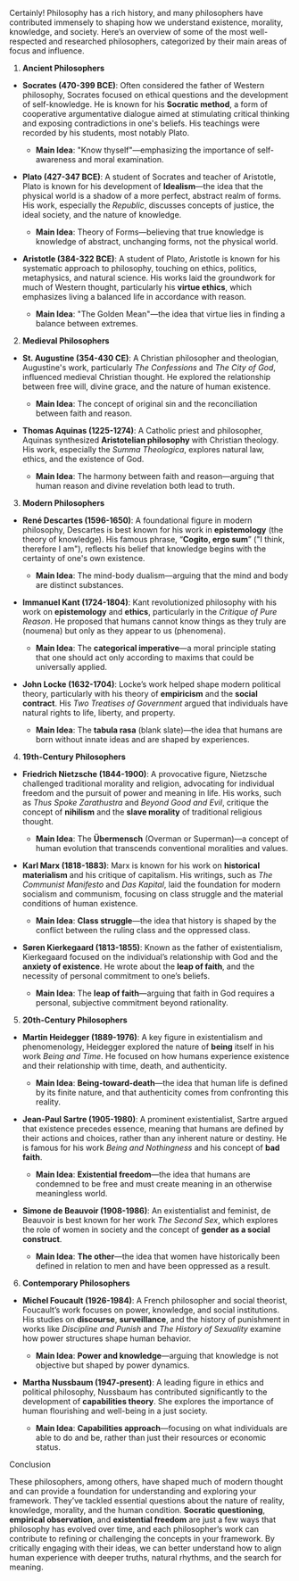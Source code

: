 Certainly! Philosophy has a rich history, and many philosophers have contributed immensely to shaping how we understand existence, morality, knowledge, and society. Here’s an overview of some of the most well-respected and researched philosophers, categorized by their main areas of focus and influence.

 1. **Ancient Philosophers**

- **Socrates (470-399 BCE)**: Often considered the father of Western philosophy, Socrates focused on ethical questions and the development of self-knowledge. He is known for his **Socratic method**, a form of cooperative argumentative dialogue aimed at stimulating critical thinking and exposing contradictions in one's beliefs. His teachings were recorded by his students, most notably Plato.
    
    - **Main Idea**: "Know thyself"—emphasizing the importance of self-awareness and moral examination.
        
- **Plato (427-347 BCE)**: A student of Socrates and teacher of Aristotle, Plato is known for his development of **Idealism**—the idea that the physical world is a shadow of a more perfect, abstract realm of forms. His work, especially the _Republic_, discusses concepts of justice, the ideal society, and the nature of knowledge.
    
    - **Main Idea**: Theory of Forms—believing that true knowledge is knowledge of abstract, unchanging forms, not the physical world.
        
- **Aristotle (384-322 BCE)**: A student of Plato, Aristotle is known for his systematic approach to philosophy, touching on ethics, politics, metaphysics, and natural science. His works laid the groundwork for much of Western thought, particularly his **virtue ethics**, which emphasizes living a balanced life in accordance with reason.
    
    - **Main Idea**: "The Golden Mean"—the idea that virtue lies in finding a balance between extremes.
        

 2. **Medieval Philosophers**

- **St. Augustine (354-430 CE)**: A Christian philosopher and theologian, Augustine's work, particularly _The Confessions_ and _The City of God_, influenced medieval Christian thought. He explored the relationship between free will, divine grace, and the nature of human existence.
    
    - **Main Idea**: The concept of original sin and the reconciliation between faith and reason.
        
- **Thomas Aquinas (1225-1274)**: A Catholic priest and philosopher, Aquinas synthesized **Aristotelian philosophy** with Christian theology. His work, especially the _Summa Theologica_, explores natural law, ethics, and the existence of God.
    
    - **Main Idea**: The harmony between faith and reason—arguing that human reason and divine revelation both lead to truth.
        

 3. **Modern Philosophers**

- **René Descartes (1596-1650)**: A foundational figure in modern philosophy, Descartes is best known for his work in **epistemology** (the theory of knowledge). His famous phrase, “**Cogito, ergo sum**” ("I think, therefore I am"), reflects his belief that knowledge begins with the certainty of one's own existence.
    
    - **Main Idea**: The mind-body dualism—arguing that the mind and body are distinct substances.
        
- **Immanuel Kant (1724-1804)**: Kant revolutionized philosophy with his work on **epistemology** and **ethics**, particularly in the _Critique of Pure Reason_. He proposed that humans cannot know things as they truly are (noumena) but only as they appear to us (phenomena).
    
    - **Main Idea**: The **categorical imperative**—a moral principle stating that one should act only according to maxims that could be universally applied.
        
- **John Locke (1632-1704)**: Locke’s work helped shape modern political theory, particularly with his theory of **empiricism** and the **social contract**. His _Two Treatises of Government_ argued that individuals have natural rights to life, liberty, and property.
    
    - **Main Idea**: The **tabula rasa** (blank slate)—the idea that humans are born without innate ideas and are shaped by experiences.
        

 4. **19th-Century Philosophers**

- **Friedrich Nietzsche (1844-1900)**: A provocative figure, Nietzsche challenged traditional morality and religion, advocating for individual freedom and the pursuit of power and meaning in life. His works, such as _Thus Spoke Zarathustra_ and _Beyond Good and Evil_, critique the concept of **nihilism** and the **slave morality** of traditional religious thought.
    
    - **Main Idea**: The **Übermensch** (Overman or Superman)—a concept of human evolution that transcends conventional moralities and values.
        
- **Karl Marx (1818-1883)**: Marx is known for his work on **historical materialism** and his critique of capitalism. His writings, such as _The Communist Manifesto_ and _Das Kapital_, laid the foundation for modern socialism and communism, focusing on class struggle and the material conditions of human existence.
    
    - **Main Idea**: **Class struggle**—the idea that history is shaped by the conflict between the ruling class and the oppressed class.
        
- **Søren Kierkegaard (1813-1855)**: Known as the father of existentialism, Kierkegaard focused on the individual’s relationship with God and the **anxiety of existence**. He wrote about the **leap of faith**, and the necessity of personal commitment to one’s beliefs.
    
    - **Main Idea**: The **leap of faith**—arguing that faith in God requires a personal, subjective commitment beyond rationality.
        

 5. **20th-Century Philosophers**

- **Martin Heidegger (1889-1976)**: A key figure in existentialism and phenomenology, Heidegger explored the nature of **being** itself in his work _Being and Time_. He focused on how humans experience existence and their relationship with time, death, and authenticity.
    
    - **Main Idea**: **Being-toward-death**—the idea that human life is defined by its finite nature, and that authenticity comes from confronting this reality.
        
- **Jean-Paul Sartre (1905-1980)**: A prominent existentialist, Sartre argued that existence precedes essence, meaning that humans are defined by their actions and choices, rather than any inherent nature or destiny. He is famous for his work _Being and Nothingness_ and his concept of **bad faith**.
    
    - **Main Idea**: **Existential freedom**—the idea that humans are condemned to be free and must create meaning in an otherwise meaningless world.
        
- **Simone de Beauvoir (1908-1986)**: An existentialist and feminist, de Beauvoir is best known for her work _The Second Sex_, which explores the role of women in society and the concept of **gender as a social construct**.
    
    - **Main Idea**: **The other**—the idea that women have historically been defined in relation to men and have been oppressed as a result.
        

 6. **Contemporary Philosophers**

- **Michel Foucault (1926-1984)**: A French philosopher and social theorist, Foucault’s work focuses on power, knowledge, and social institutions. His studies on **discourse**, **surveillance**, and the history of punishment in works like _Discipline and Punish_ and _The History of Sexuality_ examine how power structures shape human behavior.
    
    - **Main Idea**: **Power and knowledge**—arguing that knowledge is not objective but shaped by power dynamics.
        
- **Martha Nussbaum (1947-present)**: A leading figure in ethics and political philosophy, Nussbaum has contributed significantly to the development of **capabilities theory**. She explores the importance of human flourishing and well-being in a just society.
    
    - **Main Idea**: **Capabilities approach**—focusing on what individuals are able to do and be, rather than just their resources or economic status.
        

 Conclusion

These philosophers, among others, have shaped much of modern thought and can provide a foundation for understanding and exploring your framework. They’ve tackled essential questions about the nature of reality, knowledge, morality, and the human condition. **Socratic questioning**, **empirical observation**, and **existential freedom** are just a few ways that philosophy has evolved over time, and each philosopher’s work can contribute to refining or challenging the concepts in your framework. By critically engaging with their ideas, we can better understand how to align human experience with deeper truths, natural rhythms, and the search for meaning.